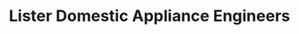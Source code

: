---
title: "Lister Domestic Appliance Engineers"
url: /aberdeen/lister-domestic-appliance-engineers/
shop: Allgemein
---
